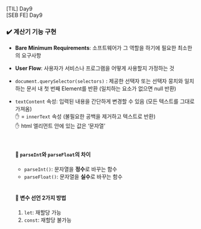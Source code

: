 [TIL] Day9 <br/>
[SEB FE] Day9

### ✔️ 계산기 기능 구현

- **Bare Minimum Requirements**: 소프트웨어가 그 역할을 하기에 필요한 최소한의 요구사항
- **User Flow**: 사용자가 서비스나 프로그램을 어떻게 사용할지 가정하는 것
- `document.querySelector(selectors)` : 제공한 선택자 또는 선택자 뭉치와 일치하는 문서 내 첫 번째 Element를 반환 (일치하는 요소가 없으면 null 반환)
- `textContent` 속성: 입력된 내용을 간단하게 변경할 수 있음 (모든 텍스트를 그대로 가져옴) <br/>
    ✋ = `innerText` 속성 (불필요한 공백을 제거하고 텍스트로 반환) <br/>
    ✋ html 엘리먼트 안에 있는 값은 ‘문자열’

  <br/>

  #### 📎 `parseInt`와 `parseFloat`의 차이

  - `parseInt()`: 문자열을 **정수**로 바꾸는 함수
  - `parseFloat()`: 문자열을 **실수**로 바꾸는 함수

  <br/>

  #### 📎 변수 선언 2가지 방법

  1. `let`: 재할당 가능
  2. `const`: 재할당 불가능
